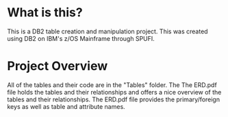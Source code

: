 # What is this?
This is a DB2 table creation and manipulation project. This was created using DB2 on IBM's z/OS Mainframe through SPUFI.

# Project Overview
All of the tables and their code are in the "Tables" folder. The The ERD.pdf file holds the tables and their relationships and offers a nice overview of the tables and their relationships. The ERD.pdf file provides the primary/foreign keys as well as table and attribute names.
